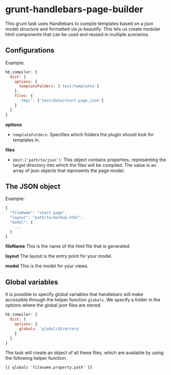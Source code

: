 # grunt-handlebars-page-builder
This grunt task uses Handlebars to compile templates based on a json model structure and formatted via js-beautify. This lets us create modular html components that can be used and reused in multiple scenarios.

## Configurations
Example:

```js
hb_compiler: {
  dist: {
    options: {
      templateFolders: ['test/templates']
    },
    files: {
      'tmp/': ['test/data/start-page.json']
    }
  }
}
```

**options**
- `templateFolders`: Specifies which folders the plugin should look for templates in.

**files**
- `dest:['path/to/json']`: This object contains properties, representing the target directory into which the files will be compiled. The value is an array of json objects that represents the page model.

## The JSON object
Example:

```js
{
  "fileName": "start-page",
  "layout": "path/to/markup.html",
  "model": {
    ...
  }
}
```

**fileName**
This is the name of the html file that is generated.

**layout**
The layout is the entry point for your model.

**model**
This is the model for your views.

## Global variables
It is possible to specify global variables that handlebars will make accessible through the helper function `globals`. We specify a folder in the options where the global json files are stored. 

```js
hb_compiler: {
  dist: {
    options: {
      globals: 'global/directory'
    }
  }
}
```

The task will create an object of all these files, which are available by using the following helper function.

```html
{{ globals 'filename.property.path' }}
```